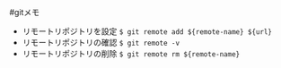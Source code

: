 #gitメモ

- リモートリポジトリを設定
``` $ git remote add ${remote-name} ${url} ```
- リモートリポジトリの確認
``` $ git remote -v ```
- リモートリポジトリの削除
``` $ git remote rm ${remote-name} ```




